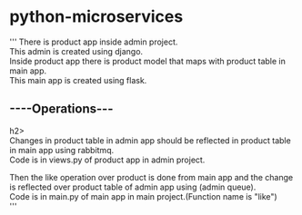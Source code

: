 # python-microservices

'''
There is product app inside admin project.</br>
This admin is created using django.</br>
Inside product app there is product model that maps with product table in main app.</br>
This main app is created using flask.</br>
<h2>----Operations---</h2>h2></br>
Changes in product table in admin app should be reflected in product table in main app using rabbitmq.</br>
Code is in views.py of product app in admin project.</br>

Then the like operation over product is done from main app and the change is reflected over product table of admin app using (admin queue).</br>
Code is in main.py of main app in main project.(Function name is "like")</br>
'''

